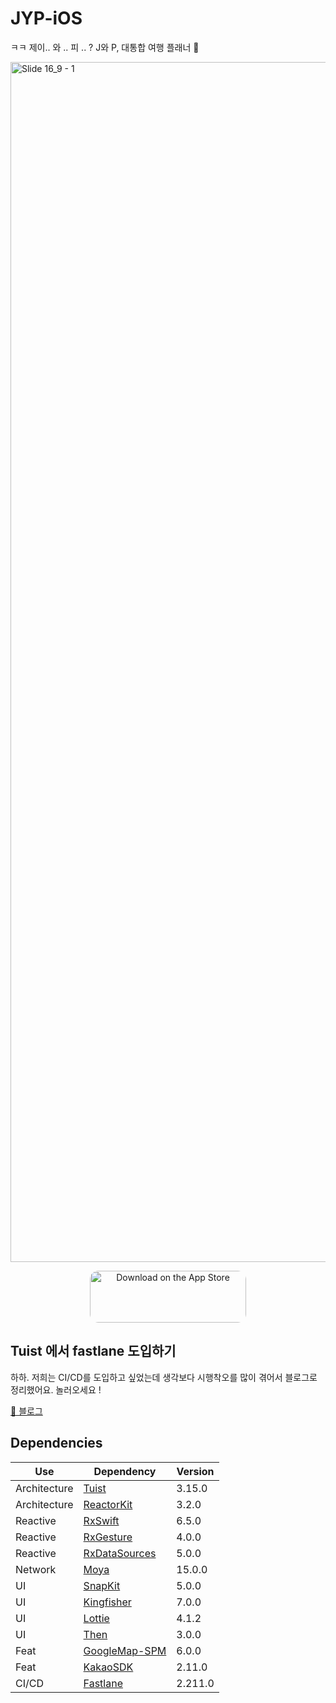 # JYP-iOS
ㅋㅋ 제이.. 와 .. 피 .. ? J와 P, 대통합 여행 플래너 🚀

<img width="1920" alt="Slide 16_9 - 1" src="https://user-images.githubusercontent.com/77970826/221515616-fde8ed9b-0f4b-4b06-ad9e-318a51c4aa21.png">


<br>

<p align="center">
<a href="https://apps.apple.com/us/app/%EC%A0%80%EB%8B%88%ED%94%BC%ED%82%A4/id1642333851" style="display: inline-block; overflow: hidden; border-radius: 13px; width: 250px; height: 83px;"><img src="https://tools.applemediaservices.com/api/badges/download-on-the-app-store/black/en-us?size=250x83&amp;releaseDate=1641254400&h=ddfff0c3bd61d9f88f53494b401881d3" alt="Download on the App Store" style="border-radius: 13px; width: 250px; height: 83px;"></a>
</p>

## Tuist 에서 fastlane 도입하기

하하. 저희는 CI/CD를 도입하고 싶었는데 생각보다 시행착오를 많이 겪어서 블로그로 정리했어요. 놀러오세요 !

[🎉 블로그](https://medium.com/@mooyoung2309/ios-두려움-없이-tuist에서-fastlane-도입하기-25abfbc639a7)

## Dependencies
|Use|Dependency|Version|
|---|---|---|
|Architecture|[Tuist](https://tuist.io)|3.15.0|
|Architecture|[ReactorKit](https://github.com/ReactorKit/ReactorKit)|3.2.0|
|Reactive|[RxSwift](https://github.com/ReactiveX/RxSwift)|6.5.0|
|Reactive|[RxGesture](https://github.com/RxSwiftCommunity/RxGesture)|4.0.0|
|Reactive|[RxDataSources](https://github.com/RxSwiftCommunity/RxDataSources)|5.0.0|
|Network|[Moya]((https://github.com/Moya/Moya))|15.0.0|
|UI|[SnapKit](https://github.com/SnapKit/SnapKit)|5.0.0|
|UI|[Kingfisher](https://github.com/onevcat/Kingfisher)|7.0.0|
|UI|[Lottie](https://github.com/airbnb/lottie-ios)|4.1.2|
|UI|[Then](https://github.com/devxoul/Then)|3.0.0|
|Feat|[GoogleMap-SPM](https://github.com/YAtechnologies/GoogleMaps-SP)|6.0.0|
|Feat|[KakaoSDK](https://github.com/kakao/kakao-ios-sdk)|2.11.0|
|CI/CD|[Fastlane](https://fastlane.tools/)|2.211.0|
